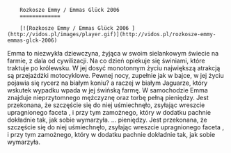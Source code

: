 
        Rozkosze Emmy / Emmas Glück 2006 
        =============
        
        [![Rozkosze Emmy / Emmas Glück 2006 ](http://vidos.pl/images/player.gif)](http://vidos.pl/rozkosze-emmy-emmas-glck-2006)
        
        
 Emma to niezwykła dziewczyna, żyjąca w swoim sielankowym świecie na farmie, z dala od cywilizacji. Na co dzień opiekuje się świniami, które traktuje po królewsku. W jej dosyć monotonnym życiu największą atrakcją są przejażdżki motocyklowe. Pewnej nocy, zupełnie jak w bajce, w jej życiu pojawia się rycerz na białym koniu? a raczej w białym Jaguarze, który wskutek wypadku wpada w jej świńską farmę. W samochodzie Emma znajduje nieprzytomnego mężczyznę oraz torbę pełną pieniędzy. Jest przekonana, że szczęście się do niej uśmiechnęło, zsyłając wreszcie upragnionego faceta , i przy tym zamożnego, który w dodatku pachnie dokładnie tak, jak sobie wymarzyła.   ... pieniędzy. Jest przekonana, że szczęście się do niej uśmiechnęło, zsyłając wreszcie upragnionego faceta , i przy tym zamożnego, który w dodatku pachnie dokładnie tak, jak sobie wymarzyła.
    